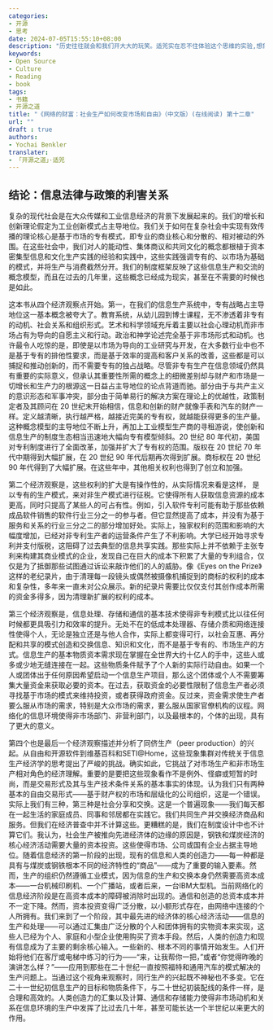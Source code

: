 ```yaml
---
categories:
- 开源
- 思考
date: 2024-07-05T15:55:10+08:00
description: "历史往往就会和我们开大大的玩笑。适兕实在忍不住体验这个思维的实验,想象虚拟的历史，于是尝试花几个月的时间翻译。Enjoy！Happy Reading～"
keywords:
- Open Source
- Culture
- Reading
- book
tags:
- 书籍
- 开源之道
title: "《网络的财富：社会生产如何改变市场和自由》（中文版）(在线阅读) 第十二章"
url: ""
draft : true
authors:
- Yochai Benkler
translater:
- 「开源之道」·适兕
---
```


## 结论：信息法律与政策的利害关系

复杂的现代社会是在大众传媒和工业信息经济的背景下发展起来的。我们的增长和创新理论假定为工业创新模式占主导地位。我们关于如何在复杂社会中实现有效传播的理论核心是基于市场的专有模式，即专业的商业核心和分散的、相对被动的外围。在这些社会中，我们对人的能动性、集体商议和共同文化的概念都根植于资本密集型信息和文化生产实践的经验和实践中，这些实践强调专有的、以市场为基础的模式，并将生产与消费截然分开。我们的制度框架反映了这些信息生产和交流的概念模型，而且在过去的几年里，这些概念已经成为现实，甚至在不需要的时候也是如此。

这本书从四个经济观察点开始。第一，在我们的信息生产系统中，专有战略占主导地位这一基本概念被夸大了。教育系统，从幼儿园到博士课程，无不渗透着非专有的动机、社会关系和组织形式。艺术和科学领域充斥着主要以社会心理动机而非市场占有为导向的自愿主义和行动。政治和神学论述完全基于非市场形式和动机。也许最令人吃惊的是，即使是以市场为导向的工业研究与开发，在大多数行业中也不是基于专有的排他性要求，而是基于效率的提高和客户关系的改善，这些都是可以捕捉和推动创新的，而不需要专有的独占战略。尽管非专有生产在信息领域仍然具有重要的实际意义，但承认其重要性所需的概念上的细微差别却与财产和市场是一切增长和生产力的根源这一日益占主导地位的论点背道而驰。部分由于与共产主义的意识形态和军事冲突，部分由于简单易行的解决方案在理论上的优越性，政策制定者及其顾问在 20 世纪末开始相信，信息和创新的财产就像手表和汽车的财产一样。定义越清晰，执行越严格，越接近完美的专有权，就越能获得更多的生产量。这种概念模型的主导地位不断上升，再加上工业模型生产商的寻租游说，使创新和信息生产的制度生态相当迅速地大幅向专有模型倾斜。20 世纪 80 年代初，美国对专利制度进行了全面改革，加强并扩大了专有权的范围。版权在 20 世纪 70 年代中期得到大幅扩展，在 20 世纪 90 年代后期再次得到扩展。商标权在 20 世纪 90 年代得到了大幅扩展。在这些年中，其他相关权利也得到了创立和加强。

第二个经济观察是，这些权利的扩大是有操作性的，从实际情况来看是这样， 是以专有的生产模式，来对非生产模式进行征税。它使得所有人获取信息资源的成本更高，同时只提高了某些人的可占有性。例如，引入软件专利可能有助于那些依赖成品软件销售的软件行业三分之一的参与者。但它显然提高了成本，并没有为基于服务和关系的行业三分之二的部分增加好处。实际上，独家权利的范围和影响的大幅度增加，已经对非专利生产者的运营条件产生了不利影响。大学已经开始寻求专利并支付版税，这阻碍了过去典型的信息共享实践。那些实际上并不依赖于主张专利来构建其商业模式的企业，发现自己在巨大的成本下积累了大量的专利组合，仅仅是为了抵御那些试图通过诉讼来敲诈他们的人的威胁。像《Eyes on the Prize》这样的老纪录片，由于清理每一段镜头或偶然被摄像机捕捉到的商标的权利的成本和复杂性，多年来一直未对公众展示。新的纪录片需要比仅仅支付其创作成本所需的资金多得多，因为清理新扩展的权利的成本。

第三个经济观察是，信息处理、存储和通信的基本技术使得非专利模式比以往任何时候都更具吸引力和效率的提升。无处不在的低成本处理器、存储介质和网络连接性使得个人，无论是独立还是与他人合作，实际上都变得可行，以社会互惠、再分配和共享的模式创造和交换信息、知识和文化，而不是基于专有的、市场生产的方式。信息生产的基本物质资本需求现在掌握在全世界大约十亿人的手中，这些人或多或少地无缝连接在一起。这些物质条件赋予了个人新的实际行动自由。如果一个人或团体出于任何原因希望启动一个信息生产项目，那么这个团体或个人不需要筹集大量资金来获取必要的资本。在过去，获取资金的必要性限制了信息生产者必须寻找基于市场的模式来维持投资，或者获得政府资金。反过来，资金需求使生产者要么服从市场的需求，特别是大众市场的需求，要么服从国家官僚机构的议程。网络化的信息环境使得非市场部门、非营利部门，以及最根本的，个体的出现，具有了更大的意义。

第四个也是最后一个经济观察描述并分析了同侪生产（peer production）的兴起。从自由和开源软件到维基百科和SETI@Home，这些现象集群对传统关于信息生产经济学的思考提出了严峻的挑战。确实如此，它挑战了对市场生产和非市场生产相对角色的经济理解。重要的是要把这些现象看作不是例外、怪癖或短暂的时尚，而是交易形式及其与生产技术条件关系的基本事实的体现。认为我们只有两种基本的自由交易形式——基于财产权的市场和层级化的公司组织，这是一个错误。实际上我们有三种，第三种是社会分享和交换。这是一个普遍现象——我们每天都在一起生活的家庭成员、同事和邻居都在实践它。我们共同生产并交换经济商品和服务。但我们在经济普查中并不计算这些。更糟糕的是，我们在制度设计中也不计算它们。我认为，社会生产被推向先进经济体的边缘的原因是，钢铁和煤炭经济的核心经济活动需要大量的资本投资。这些使得市场、公司或国有企业占据主导地位。随着信息经济的第一阶段的出现，现有的信息和人类的创造力——每一种都是具有与煤炭或钢铁根本不同的经济特性的“商品”——成为了重要的输入要素。然而，生产的组织仍然遵循工业模式，因为信息的生产和交换本身仍然需要高资本成本——一台机械印刷机、一个广播站，或者后来，一台IBM大型机。当前网络化的信息经济阶段是在高资本成本的障碍被消除时出现的。通信和创造的总资本成本并不一定下降。然而，资本投资变得广泛分散，以小额形式存在，由网络中连接的个人所拥有。我们来到了一个阶段，其中最先进的经济体的核心经济活动——信息的生产和处理——可以通过汇集由广泛分散的个人和团体拥有的实物资本来实现，这些人已经为个人、家庭和小型企业使用购买了资本手段。然后，人类的创造力和现有信息成为了主要的剩余核心输入。一些新的、根本不同的事情开始发生。人们开始将他们在客厅或电梯中练习的行为——“来，让我帮你一把，”或者“你觉得昨晚的演讲怎么样？”——应用到那些在二十世纪一直按照福特和通用汽车的模式解决的生产问题上。当通过这个视角来观察时，同行生产的兴起既不神秘也不多变。它在二十一世纪初信息生产的目标和物质条件下，与二十世纪初装配线的条件一样，是合理和高效的。人类创造力的汇集以及计算、通信和存储能力使得非市场动机和关系在信息环境的生产中发挥了比过去几十年，甚至可能长达一个半世纪以来更大的作用。


